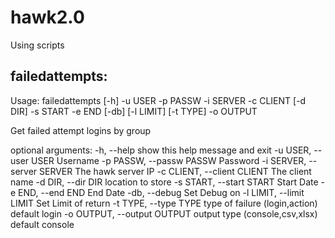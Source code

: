 hawk2.0
=======

Using scripts

<h2>failedattempts:</h2>

   Usage: failedattempts [-h] -u USER -p PASSW -i SERVER -c CLIENT 
                         [-d DIR] -s START -e END [-db] [-l LIMIT]
                         [-t TYPE] -o OUTPUT

Get failed attempt logins by group

optional arguments:
  -h, --help            show this help message and exit
  -u USER, --user USER  Username
  -p PASSW, --passw PASSW
                        Password
  -i SERVER, --server SERVER
                        The hawk server IP
  -c CLIENT, --client CLIENT
                        The client name
  -d DIR, --dir DIR     location to store
  -s START, --start START
                        Start Date
  -e END, --end END     End Date
  -db, --debug          Set Debug on
  -l LIMIT, --limit LIMIT
                        Set Limit of return
  -t TYPE, --type TYPE  type of failure (login,action) default login
  -o OUTPUT, --output OUTPUT
                        output type (console,csv,xlsx) default console
     
